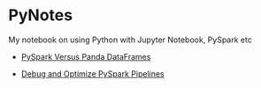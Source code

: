 # PyNotes

My notebook on using Python with Jupyter Notebook, PySpark etc

- [PySpark Versus Panda DataFrames](PySpark_VS_Panda_DataFrame/PySpark.md)

- [Debug and Optimize PySpark Pipelines](DebugPySpark/Readme.me)
